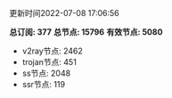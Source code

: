 更新时间2022-07-08 17:06:56

**总订阅: 377**
**总节点: 15796**
**有效节点: 5080**
- v2ray节点: 2462
- trojan节点: 451
- ss节点: 2048
- ssr节点: 119
